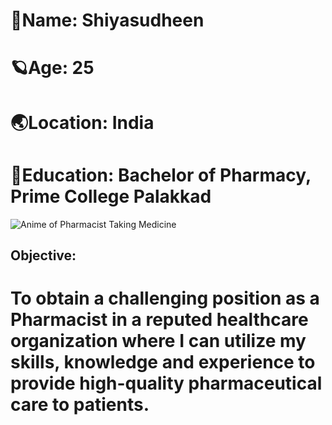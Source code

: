 # 🦋Name: Shiyasudheen 

# 🪐Age: 25 

# 🌏Location: India 

# 🌝Education: Bachelor of Pharmacy, Prime College Palakkad

![Anime of Pharmacist Taking Medicine](https://media.giphy.com/media/l0MYz8yvaDzbeK1va/giphy.gif)



## Objective:
# To obtain a challenging position as a Pharmacist in a reputed healthcare organization where I can utilize my skills, knowledge and experience to provide high-quality pharmaceutical care to patients.
